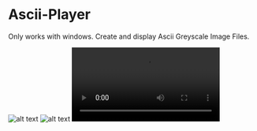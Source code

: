 # Ascii-Player
Only works with windows. Create and display Ascii Greyscale Image Files.

![alt text](https://github.com/jetstream0/Ascii-Player/blob/master/files/window.png?raw=true)
![alt text](https://github.com/jetstream0/Ascii-Player/blob/master/files/display.png?raw=true)
![Video Demo](https://github.com/jetstream0/Ascii-Player/blob/master/files/viddemo.wmv?raw=true)